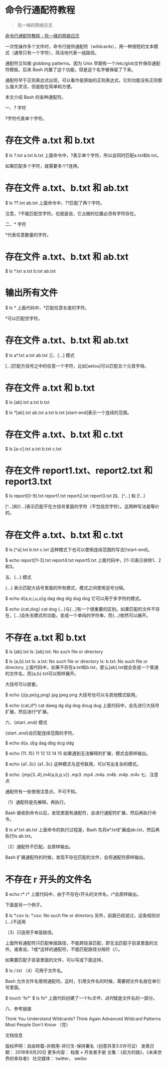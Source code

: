 # 命令行通配符教程
> 阮一峰的网络日志

[命令行通配符教程 - 阮一峰的网络日志](http://www.ruanyifeng.com/blog/2018/09/bash-wildcards.html)

一次性操作多个文件时，命令行提供通配符（wildcards），用一种很短的文本模式（通常只有一个字符），简洁地代表一组路径。



通配符又叫做 globbing patterns。因为 Unix 早期有一个/etc/glob文件保存通配符模板，后来 Bash 内置了这个功能，但是这个名字被保留了下来。

通配符早于正则表达式出现，可以看作是原始的正则表达式。它的功能没有正则那么强大灵活，但是胜在简单和方便。

本文介绍 Bash 的各种通配符。

一、? 字符

?字符代表单个字符。


# 存在文件 a.txt 和 b.txt
$ ls ?.txt
a.txt b.txt
上面命令中，?表示单个字符，所以会同时匹配a.txt和b.txt。

如果匹配多个字符，就需要多个?连用。


# 存在文件 a.txt、b.txt 和 ab.txt
$ ls ??.txt
ab.txt
上面命令中，??匹配了两个字符。

注意，?不能匹配空字符。也就是说，它占据的位置必须有字符存在。

二、* 字符

*代表任意数量的字符。


# 存在文件 a.txt、b.txt 和 ab.txt
$ ls *.txt
a.txt b.txt ab.txt

# 输出所有文件
$ ls *
上面代码中，*匹配任意长度的字符。

*可以匹配空字符。


# 存在文件 a.txt、b.txt 和 ab.txt
$ ls a*.txt
a.txt ab.txt
三、[...] 模式

[...]匹配方括号之中的任意一个字符，比如[aeiou]可以匹配五个元音字母。


# 存在文件 a.txt 和 b.txt
$ ls [ab].txt
a.txt b.txt

$ ls *[ab].txt
ab.txt a.txt b.txt
[start-end]表示一个连续的范围。


# 存在文件 a.txt、b.txt 和 c.txt
$ ls [a-c].txt
a.txt b.txt c.txt

# 存在文件 report1.txt、report2.txt 和 report3.txt
$ ls report[0-9].txt
report1.txt report2.txt report3.txt
四、[^...] 和 [!...]

[^...]和[!...]表示匹配不在方括号里面的字符（不包括空字符）。这两种写法是等价的。


# 存在文件 a.txt、b.txt 和 c.txt
$ ls [^a].txt
b.txt c.txt
这种模式下也可以使用连续范围的写法[!start-end]。


$ echo report[!1-3].txt
report4.txt report5.txt
上面代码中，[!1-3]表示排除1、2和3。

五、{...} 模式

{...} 表示匹配大括号里面的所有模式，模式之间使用逗号分隔。


$ echo d{a,e,i,u,o}g
dag deg dig dug dog
它可以用于多字符的模式。


$ echo {cat,dog}
cat dog
{...}与[...]有一个很重要的区别。如果匹配的文件不存在，[...]会失去模式的功能，变成一个单纯的字符串，而{...}依然可以展开。


# 不存在 a.txt 和 b.txt
$ ls [ab].txt
ls: [ab].txt: No such file or directory

$ ls {a,b}.txt
ls: a.txt: No such file or directory
ls: b.txt: No such file or directory
上面代码中，如果不存在a.txt和b.txt，那么[ab].txt就会变成一个普通的文件名，而{a,b}.txt可以照样展开。

大括号可以嵌套。


$ echo {j{p,pe}g,png}
jpg jpeg png
大括号也可以与其他模式联用。


$ echo {cat,d*}
cat dawg dg dig dog doug dug
上面代码中，会先进行大括号扩展，然后进行*扩展。

六、{start..end} 模式

{start..end}会匹配连续范围的字符。


$ echo d{a..d}g
dag dbg dcg ddg

$ echo {11..15}
11 12 13 14 15
如果遇到无法解释的扩展，模式会原样输出。


$ echo {a1..3c}
{a1..3c}
这种模式与逗号联用，可以写出复杂的模式。


$ echo .{mp{3..4},m4{a,b,p,v}}
.mp3 .mp4 .m4a .m4b .m4p .m4v
七、注意点

通配符有一些使用注意点，不可不知。

（1）通配符是先解释，再执行。

Bash 接收到命令以后，发现里面有通配符，会进行通配符扩展，然后再执行命令。


$ ls a*.txt
ab.txt
上面命令的执行过程是，Bash 先将a*.txt扩展成ab.txt，然后再执行ls ab.txt。

（2）通配符不匹配，会原样输出。

Bash 扩展通配符的时候，发现不存在匹配的文件，会将通配符原样输出。


# 不存在 r 开头的文件名
$ echo r*
r*
上面代码中，由于不存在r开头的文件名，r*会原样输出。

下面是另一个例子。


$ ls *.csv
ls: *.csv: No such file or directory
另外，前面已经说过，这条规则对{...}不适用

（3）只适用于单层路径。

上面所有通配符只匹配单层路径，不能跨目录匹配，即无法匹配子目录里面的文件。或者说，?或*这样的通配符，不能匹配路径分隔符（/）。

如果要匹配子目录里面的文件，可以写成下面这样。


$ ls */*.txt
（4）可用于文件名。

Bash 允许文件名使用通配符。这时，引用文件名的时候，需要把文件名放在单引号里面。


$ touch 'fo*'
$ ls
fo*
上面代码创建了一个fo*文件，这时*就是文件名的一部分。

八、参考链接

Think You Understand Wildcards? Think Again
Advanced Wildcard Patterns Most People Don't Know
（完）

文档信息

版权声明：自由转载-非商用-非衍生-保持署名（创意共享3.0许可证）
发表日期： 2018年9月20日
更多内容： 档案 » 开发者手册
文集：《前方的路》，《未来世界的幸存者》
社交媒体： twitter， weibo


